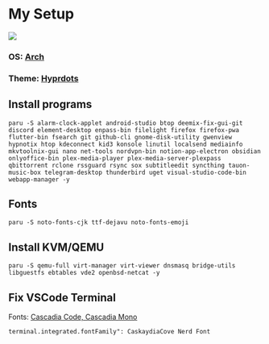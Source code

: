 # My Setup

![](https://github.com/ALi3naTEd0/My-Setup/blob/main/screenshot.png)

### **OS**: [Arch](https://archlinux.org/)
### **Theme**: [Hyprdots](https://github.com/prasanthrangan/hyprdots)

## Install programs
```
paru -S alarm-clock-applet android-studio btop deemix-fix-gui-git discord element-desktop enpass-bin filelight firefox firefox-pwa flutter-bin fsearch git github-cli gnome-disk-utility gwenview hypnotix htop kdeconnect kid3 konsole linutil localsend mediainfo mkvtoolnix-gui nano net-tools nordvpn-bin notion-app-electron obsidian onlyoffice-bin plex-media-player plex-media-server-plexpass qbittorrent rclone rssguard rsync sox subtitleedit syncthing tauon-music-box telegram-desktop thunderbird uget visual-studio-code-bin webapp-manager -y
```

## Fonts
```
paru -S noto-fonts-cjk ttf-dejavu noto-fonts-emoji
```

## Install KVM/QEMU
```
paru -S qemu-full virt-manager virt-viewer dnsmasq bridge-utils libguestfs ebtables vde2 openbsd-netcat -y
```

## Fix VSCode Terminal
Fonts: [Cascadia Code, Cascadia Mono](https://www.nerdfonts.com/font-downloads)
```
terminal.integrated.fontFamily": CaskaydiaCove Nerd Font
```
